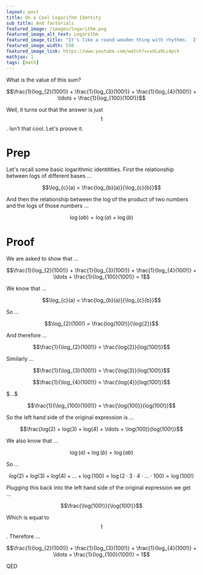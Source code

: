 ```yaml
---
layout: post
title: On a Cool Logarithm Identity
sub_title: And factorials
featured_image: /images/logarithm.png
featured_image_alt_text: Logarithm
featured_image_title: "It's like a round wooden thing with rhythmn.  It's a groovy stick man ..."
featured_image_width: 550
featured_image_link: https://www.youtube.com/watch?v=sULa9Lc4pck
mathjax: 1
tags: [math]
---
```


What is the value of this sum?

$$\frac{1}{log_{2}(100!)} + \frac{1}{log_{3}(100!)} + \frac{1}{log_{4}(100!)} + \ldots + \frac{1}{log_{100}(100!)}$$

Well, it turns out that the answer is just $$1$$.  Isn't that cool.  Let's proove it.

# Prep

Let's recall some basic logarithmic identitities.  First the relationship between logs of different bases ...

$$\log_{c}(a) = \frac{log_{b}(a)}{\log_{c}{b}}$$

And then the relationship between the log of the product of two numbers and the logs of those numbers ...

$$\log(ab) = \log(a) + \log(b)$$

# Proof

We are asked to show that ...

$$\frac{1}{log_{2}(100!)} + \frac{1}{log_{3}(100!)} + \frac{1}{log_{4}(100!)} + \ldots + \frac{1}{log_{100}(100!)} = 1$$

We know that ...

$$\log_{c}(a) = \frac{log_{b}(a)}{\log_{c}{b}}$$

So ...

$$\log_{2}(100!) = \frac{log(100!)}{\log{2}}$$

And therefore ...

$$\frac{1}{\log_{2}(100!)} = \frac{\log{2}}{log(100!)}$$

Similarly ...

$$\frac{1}{\log_{3}(100!)} = \frac{\log{3}}{log(100!)}$$

$$\frac{1}{\log_{4}(100!)} = \frac{\log{4}}{log(100!)}$$

$$\dots\$$

$$\frac{1}{\log_{100}(100!)} = \frac{\log{100}}{log(100!)}$$

So the left hand side of the original expression is ...

$$\frac{log(2) + log(3) + log(4) + \ldots + \log(100)}{log(100!)}$$

We also know that ...

$$\log(a) + \log(b) = \log(ab)$$

So ...

$$log(2) + log(3) + log(4) + \ldots + \log(100) = \log(2 \cdot 3 \cdot 4 \cdot \ldots \cdot 100) = \log(100!)$$

Plugging this back into the left hand side of the original expression we get ...

$$\frac{\log(100!)}{\log(100!)}$$

Which is equal to $$1$$.  Therefore ...

$$\frac{1}{log_{2}(100!)} + \frac{1}{log_{3}(100!)} + \frac{1}{log_{4}(100!)} + \ldots + \frac{1}{log_{100}(100!)} = 1$$

QED
